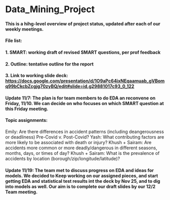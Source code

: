 # Data_Mining_Project

#### This is a hihg-level overview of project status, updated after each of our weekly meetings.

#### File list:
####     1. SMART: working draft of revised SMART questions, per prof feedback
####     2. Outline: tentative outline for the report
####     3. Link to working slide deck: https://docs.google.com/presentation/d/1O9aPc64ixNEqaamuab_gVBomq99bCkcbZcgjg70zyBQ/edit#slide=id.g29881017c93_0_122 

#### Update 11/7: The plan is for team members to do EDA an reconvene on Friday, 11/10. We can decide on who focuses on which SMART question at this Friday meeting.

#### Topic assignments:
Emily: Are there differences in accident patterns (including deangerousness or deadliness) Pre-Covid v. Post-Covid? 
Yash: What contributing factors are more likely to be associated with death or injury?
Khush + Sairam: Are accidents more common or more deadly/dangerous in different seasons, months, days, or times of day?
Khush + Sairam: What is the prevalence of accidents by location (borough/zip/longitude/latitude)?


#### Update 11/19: The team met to discuss progress on EDA and ideas for models. We decided to Keep working on our assigned pieces, and start getting EDA and statistical test results int the deck by Nov 25, and to dig into models as well. Our aim is to complete our draft slides by our 12/2 Team meeting.


